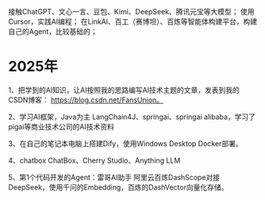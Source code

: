 
接触ChatGPT、文心一言、豆包、Kimi、DeepSeek、腾讯元宝等大模型；
使用Cursor，实践AI编程；
在LinkAI、百工（赛博坦）、百炼等智能体构建平台，构建自己的Agent，比较基础的；

# 2025年
1、把学到的AI知识，让AI按照我的思路编写AI技术主题的文章，发表到我的CSDN博客：
https://blog.csdn.net/FansUnion。

2、学习AI框架，Java为主
LangChain4J、springai、springai alibaba，学习了 pigai等商业技术公司的AI技术资料


3、在自己的笔记本电脑上搭建Dify，使用Windows Desktop Docker部署。

4、chatbox
ChatBox、Cherry Studio、Anything LLM


5、第1个代码开发的Agent：雷哥AI助手
阿里云百炼DashScope对接DeepSeek，使用千问的Embedding，百炼的DashVector向量化存储。